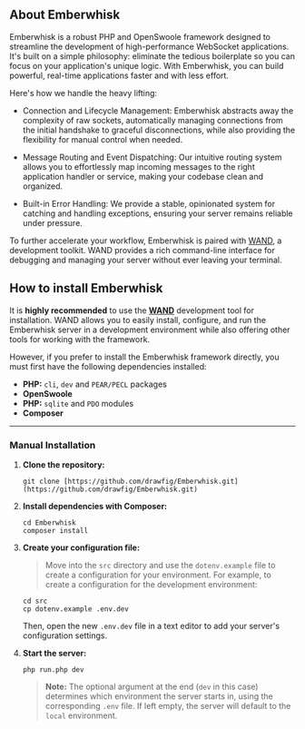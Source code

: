## About Emberwhisk
Emberwhisk is a robust PHP and OpenSwoole framework designed to streamline the development of high-performance WebSocket applications. It's built on a simple philosophy: eliminate the tedious boilerplate so you can focus on your application's unique logic. With Emberwhisk, you can build powerful, real-time applications faster and with less effort.

Here's how we handle the heavy lifting:

- Connection and Lifecycle Management: Emberwhisk abstracts away the complexity of raw sockets, automatically managing connections from the initial handshake to graceful disconnections, while also providing the flexibility for manual control when needed.

- Message Routing and Event Dispatching: Our intuitive routing system allows you to effortlessly map incoming messages to the right application handler or service, making your codebase clean and organized.

- Built-in Error Handling: We provide a stable, opinionated system for catching and handling exceptions, ensuring your server remains reliable under pressure.

To further accelerate your workflow, Emberwhisk is paired with [WAND](https://github.com/drawfig/WAND), a development toolkit. WAND provides a rich command-line interface for debugging and managing your server without ever leaving your terminal.

## How to install Emberwhisk

It is **highly recommended** to use the [**WAND**](https://github.com/drawfig/WAND) development tool for installation. WAND allows you to easily install, configure, and run the Emberwhisk server in a development environment while also offering other tools for working with the framework.

However, if you prefer to install the Emberwhisk framework directly, you must first have the following dependencies installed:

* **PHP:** `cli`, `dev` and `PEAR/PECL` packages
* **OpenSwoole**
* **PHP:** `sqlite` and `PDO` modules
* **Composer**

---

### Manual Installation

1.  **Clone the repository:**
    ```
    git clone [https://github.com/drawfig/Emberwhisk.git](https://github.com/drawfig/Emberwhisk.git)
    ```

2.  **Install dependencies with Composer:**
    ```
    cd Emberwhisk
    composer install
    ```

3.  **Create your configuration file:**
    > Move into the `src` directory and use the `dotenv.example` file to create a configuration for your environment. For example, to create a configuration for the development environment:
    ```
    cd src
    cp dotenv.example .env.dev
    ```
    Then, open the new `.env.dev` file in a text editor to add your server's configuration settings.

4.  **Start the server:**
    ```
    php run.php dev
    ```
    > **Note:** The optional argument at the end (`dev` in this case) determines which environment the server starts in, using the corresponding `.env` file. If left empty, the server will default to the `local` environment.
